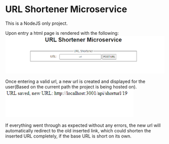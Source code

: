 # URL Shortener Microservice
This is a NodeJS only project.

Upon entry a html page is rendered with the following:
![Basic layout](urlshortener1.png)

Once entering a valid url, a new url is created and displayed for the user(Based on the current path the project is being hosted on).
![Confirmation message](urlshortener2.png)

If everything went through as expected without any errors, the new url will automatically redirect to the old inserted link, which could shorten the inserted URL completely, if the base URL is short on its own.
